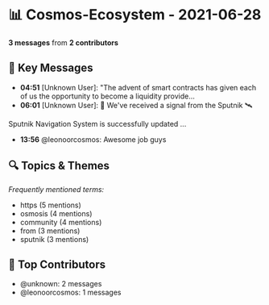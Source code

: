 # 📊 Cosmos-Ecosystem - 2021-06-28
**3 messages** from **2 contributors**

## 💬 Key Messages
- **04:51** [Unknown User]: "The advent of smart contracts has given each of us the opportunity to become a liquidity provide...
- **06:01** [Unknown User]: 📡 We've received a signal from the Sputnik 🛰️

Sputnik Navigation System is successfully updated ...
- **13:56** @leonoorcosmos: Awesome job guys

## 🔍 Topics & Themes
*Frequently mentioned terms:*
- https (5 mentions)
- osmosis (4 mentions)
- community (4 mentions)
- from (3 mentions)
- sputnik (3 mentions)

## 👥 Top Contributors
- @unknown: 2 messages
- @leonoorcosmos: 1 messages